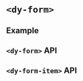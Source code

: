 # `<dy-form>`

## Example

<gbp-example
  name="dy-form"
  props='{"style": "width: 100%;", "@change": "(evt) => {Object.keys(evt.detail).forEach(key => evt.target.querySelector(`[name=${key}]`).value = evt.detail[key])}"}'
  html='<dy-form-item name="name" label="Name" multiple></dy-form-item>
<dy-form-item name="password" label="password" type="password"></dy-form-item>
<dy-form-item name="email" label="Email" autofocus></dy-form-item>
<dy-form-item name="phone" label="Phone"></dy-form-item>
<dy-form-item name="date" label="Date" type="date" time></dy-form-item>
<dy-form-item name="range" label="Date Range" type="date-range" time></dy-form-item>'
  src="https://esm.sh/duoyun-ui/elements/form"></gbp-example>

<gbp-example
  name="dy-form"
  props='{"style": "width: 100%;", "inline": true, "@change": "(evt) => {Object.keys(evt.detail).forEach(key => evt.target.querySelector(`[name=${key}]`).value = evt.detail[key])}"}'
  html='<dy-form-item name="name" label="Name" multiple></dy-form-item>
<dy-form-item name="email" label="Email"></dy-form-item>
<dy-form-item name="phone" label="Phone"></dy-form-item>'
  src="https://esm.sh/duoyun-ui/elements/form"></gbp-example>

## `<dy-form>` API

<gbp-api name="dy-form" src="/src/elements/form.ts"></gbp-api>

## `<dy-form-item>` API

<gbp-api name="dy-form-item" src="/src/elements/form.ts"></gbp-api>
